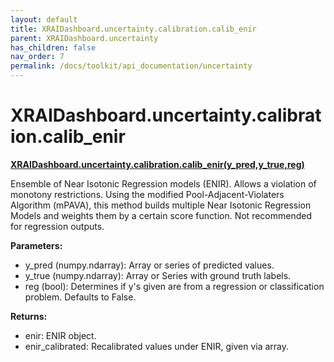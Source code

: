 ```yaml
---
layout: default
title: XRAIDashboard.uncertainty.calibration.calib_enir
parent: XRAIDashboard.uncertainty
has_children: false
nav_order: 7
permalink: /docs/toolkit/api_documentation/uncertainty
---
```


# XRAIDashboard.uncertainty.calibration.calib_enir
**[XRAIDashboard.uncertainty.calibration.calib_enir(y_pred,y_true,reg)](https://github.com/gaberamolete/XRAIDashboard/blob/main/uncertainty/calibration.py)**


Ensemble of Near Isotonic Regression models (ENIR). Allows a violation of monotony restrictions. Using the modified Pool-Adjacent-Violaters Algorithm (mPAVA), this method builds multiple Near Isotonic Regression Models and weights them by a certain score function. Not recommended for regression outputs.


**Parameters:**
- y_pred (numpy.ndarray): Array or series of predicted values.
- y_true (numpy.ndarray): Array or Series with ground truth labels.
- reg (bool): Determines if y's given are from a regression or classification problem. Defaults to False.

**Returns:**
- enir: ENIR object.
- enir_calibrated: Recalibrated values under ENIR, given via array.
